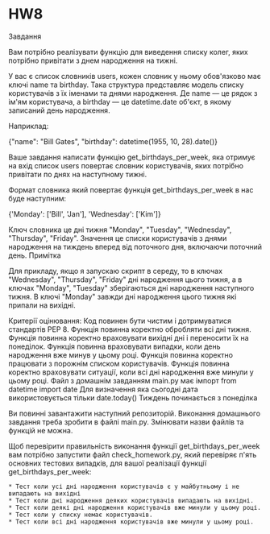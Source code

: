 # HW8
Завдання

Вам потрібно реалізувати функцію для виведення списку колег, яких потрібно привітати з днем народження на тижні.

У вас є список словників users, кожен словник у ньому обов'язково має ключі name та birthday. Така структура представляє модель списку користувачів з їх іменами та днями народження. Де name — це рядок з ім'ям користувача, а birthday — це datetime.date об'єкт, в якому записаний день народження.

Наприклад:

{"name": "Bill Gates", "birthday": datetime(1955, 10, 28).date()}

Ваше завдання написати функцію get_birthdays_per_week, яка отримує на вхід список users повертає словник користувачів, яких потрібно привітати по днях на наступному тижні.

Формат словника який повертає функція get_birthdays_per_week в нас буде наступним:

{'Monday': ['Bill', 'Jan'], 'Wednesday': ['Kim']}

Ключ словника це дні тижня "Monday", "Tuesday", "Wednesday", "Thursday", "Friday". Значення це списки користувачів з днями народження на тиждень вперед від поточного дня, включаючи поточний день.
Примітка

Для прикладу, якщо я запускаю скрипт в середу, то в ключах "Wednesday", "Thursday", "Friday" дні народження цього тижня, а в ключах "Monday", "Tuesday" зберігаються дні народження наступного тижня. В ключі "Monday" завжди дні народження цього тижня які припали на вихідні.

Критерії оцінювання:
    Код повинен бути чистим і дотримуватися стандартів PEP 8.
    Функція повинна коректно обробляти всі дні тижня.
    Функція повинна коректно враховувати вихідні дні і переносити їх на понеділок.
    Функція повинна враховувати випадки, коли день народження вже минув у цьому році.
    Функція повинна коректно працювати з порожнім списком користувачів.
    Функція повинна коректно враховувати ситуації, коли всі дні народження вже минули у цьому році.
    Файл з домашнім завданням main.py має імпорт from datetime import date
    Для визначення яка сьогодні дата використовується тільки date.today()
    Тиждень починається з понеділка

Ви повинні завантажити наступний репозиторій. Виконання домашнього завдання треба зробити в файлі main.py. Змінювати назви файлів та функцій не можна.

Щоб перевірити правильність виконання функції get_birthdays_per_week вам потрібно запустити файл check_homework.py, який перевіряє п'ять основних тестових випадків, для вашої реалізації функції get_birthdays_per_week:

    * Тест коли усі дні народження користувачів є у майбутньому і не випадають на вихідні
    * Тест коли дні народження деяких користувачів випадають на вихідні.
    * Тест коли деякі дні народження користувачів вже минули у цьому році.
    * Тест коли у списку немає користувачів.
    * Тест коли всі дні народження користувачів вже минули у цьому році.
